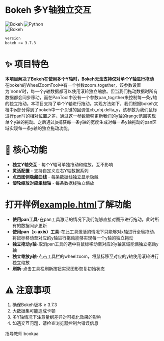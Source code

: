 # Bokeh 多Y轴独立交互

![Bokeh](https://static.bokeh.org/logos/logotype.svg)
![Python](https://img.shields.io/badge/Python-3.13.5-blue.svg)  
![Bokeh](https://img.shields.io/badge/Bokeh-3.7.3-orange.svg)
```bash
version
bokeh >= 3.7.3
```
# ✨ 项目特色

**本项目解决了Bokeh在使用多个Y轴时，Bokeh无法支持仅对单个Y轴进行拖动**  
在bokeh的WheelZoomTool中有一个参数zoom_together，该参数设置为'none'时，每一个y轴数据都可以使用滚轮独立缩放。但当我们拖动数据时所有数据都会同步移动，而在PanTool中没有一个参数pan_togrther来控制每一条y轴的独立拖动。本项目支持了单个Y轴进行拖动，实现方法如下，我们根据bokeh文档中js部分得到了bokeh中一个关键的回调值cb_obj.delta_y，该参数为我们鼠标进行pan时的相对位置之差，通过这一参数能够更新我们的y轴的range范围实现单个y轴的拖动。之后通过js捕获每一条y轴的宽度生成对每一条y轴拖动的pan区域实现每一条y轴的独立拖动功能。

# 🚀 核心功能

- **独立Y轴交互** - 每个Y轴可单独拖动和缩放，互不影响
- **灵活配置** - 支持自定义左右Y轴数据系列
- **点击图例隐藏曲线** - 每条数据线独立显示隐藏
- **滚轮缩放对应坐标轴** - 每条数据线独立缩放

# 打开样例[example.html](https://chenlingyu59-jpg.github.io/bokeh_Independent_axis_panning/example.html)了解功能
- **使用pan工具**-在pan工具激活的情况下我们能够直接对图形进行拖动，此时所有的数据同步更新
- **使用pan（x-axis）工具**-在此工具激活的情况下只能够对x轴进行全局拖动，将鼠标移动至对应的y轴进行拖动能够实现每一个y轴的独立拖动
- **独立拖动y轴**-取消pan工具的选中将鼠标移动至对应的y轴区域能偶独立拖动y轴
- **独立缩放y轴**-点击工具栏的wheelzoom，将鼠标移至对应的y轴使用滚轮进行独立缩放
- **刷新**-点击工具栏刷新按钮实现图形恢复初始状态

# ⚠️ 注意事项

1. 确保Bokeh版本 ≥ 3.7.3
2. 大数据集可能造成卡顿
3. 多Y轴情况下注意量纲差异对可视化效果的影响
4. 如遇交互问题，请检查浏览器控制台错误信息

指导教师 bookaa

































